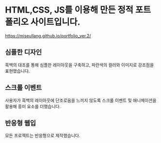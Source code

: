 # HTML,CSS, JS를 이용해 만든 정적 포트폴리오 사이트입니다.
https://miseullang.github.io/portfolio_ver.2/


## 심플한 디자인<br>
흑백의 대조를 통해 심플한 레이아웃을 구축하고, 파란색의 컬러와 이미지로 강조점을 표현했습니다.



## 스크롤 이벤트<br>
사용자가 흑백의 레이아웃에 단조로움을 느끼지 않도록 스크롤 이벤트 및 애니메이션을 활용해 흥미 요소를 더했습니다.



## 반응형 웹입<br>
모든 프로젝트는 반응형으로 제작했습니다.
